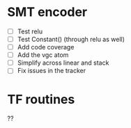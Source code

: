 # SMT encoder
- [ ] Test relu
- [ ] Test Constant() (through relu as well)
- [ ] Add code coverage
- [ ] Add the vgc atom
- [ ] Simplify across linear and stack
- [ ] Fix issues in the tracker

# TF routines
??
